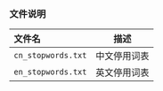 ### 文件说明
| 文件名             | 描述                        |
| :--------------- | --------------------------- |
|`cn_stopwords.txt`|中文停用词表                 |
|`en_stopwords.txt`|英文停用词表                |





